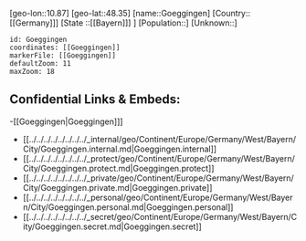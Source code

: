 ﻿---
location: [48.35,10.87]
mapzoom: [7,12] 
mapmarker: city 
type: City
tags:
- geo/City


SpocWebEntityId: 30669
isDeleted: false
confidential: public

---
[geo-lon::10.87]
[geo-lat::48.35]
[name::Goeggingen]
[Country::[[Germany]]]
[State ::[[Bayern]]] ]
[Population::]
[Unknown::]


```leaflet
id: Goeggingen
coordinates: [[Goeggingen]]
markerFile: [[Goeggingen]]
defaultZoom: 11 
maxZoom: 18
```


## Confidential Links & Embeds: 
-[[Goeggingen|Goeggingen]]] 
- [[../../../../../../../../_internal/geo/Continent/Europe/Germany/West/Bayern/City/Goeggingen.internal.md|Goeggingen.internal]] 
- [[../../../../../../../../_protect/geo/Continent/Europe/Germany/West/Bayern/City/Goeggingen.protect.md|Goeggingen.protect]] 
- [[../../../../../../../../_private/geo/Continent/Europe/Germany/West/Bayern/City/Goeggingen.private.md|Goeggingen.private]] 
- [[../../../../../../../../_personal/geo/Continent/Europe/Germany/West/Bayern/City/Goeggingen.personal.md|Goeggingen.personal]] 
- [[../../../../../../../../_secret/geo/Continent/Europe/Germany/West/Bayern/City/Goeggingen.secret.md|Goeggingen.secret]] 
